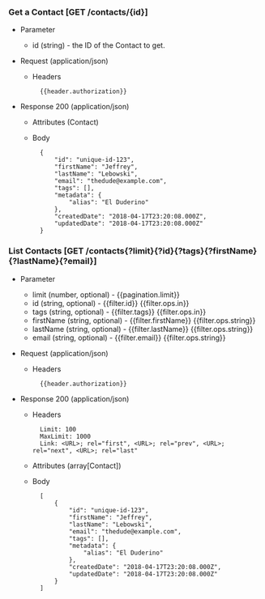### Get a Contact [GET /contacts/{id}]

+ Parameter
    + id (string) - the ID of the Contact to get.

+ Request (application/json)
    + Headers
    
            {{header.authorization}}

+ Response 200 (application/json)
    + Attributes (Contact)

    + Body

            {
                "id": "unique-id-123",
                "firstName": "Jeffrey",
                "lastName": "Lebowski",
                "email": "thedude@example.com",
                "tags": [],
                "metadata": {
                    "alias": "El Duderino"
                },
                "createdDate": "2018-04-17T23:20:08.000Z",
                "updatedDate": "2018-04-17T23:20:08.000Z"
            }

### List Contacts [GET /contacts{?limit}{?id}{?tags}{?firstName}{?lastName}{?email}]
        
+ Parameter
    + limit (number, optional) - {{pagination.limit}}
    + id (string, optional) - {{filter.id}}  {{filter.ops.in}}
    + tags (string, optional) - {{filter.tags}}  {{filter.ops.in}}
    + firstName (string, optional) - {{filter.firstName}}  {{filter.ops.string}}
    + lastName (string, optional) - {{filter.lastName}}  {{filter.ops.string}}
    + email (string, optional) - {{filter.email}}  {{filter.ops.string}}

+ Request (application/json)
    + Headers
    
            {{header.authorization}}
    
+ Response 200 (application/json)
    + Headers
        
            Limit: 100
            MaxLimit: 1000
            Link: <URL>; rel="first", <URL>; rel="prev", <URL>; rel="next", <URL>; rel="last"

    + Attributes (array[Contact])

    + Body

            [
                {
                    "id": "unique-id-123",
                    "firstName": "Jeffrey",
                    "lastName": "Lebowski",
                    "email": "thedude@example.com",
                    "tags": [],
                    "metadata": {
                        "alias": "El Duderino"
                    },
                    "createdDate": "2018-04-17T23:20:08.000Z",
                    "updatedDate": "2018-04-17T23:20:08.000Z"
                }
            ]
